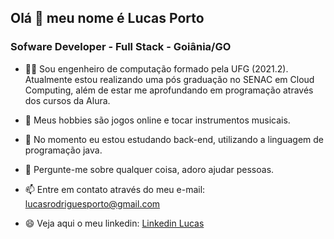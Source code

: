 ## Olá 👋 meu nome é Lucas Porto
### 

### Sofware Developer - Full Stack - Goiânia/GO

- 👨‍🎓 Sou engenheiro de computação formado pela UFG (2021.2). Atualmente estou realizando uma pós graduação no SENAC em Cloud Computing, além de estar me aprofundando em programação através dos cursos da Alura.


- 🎸 Meus hobbies são jogos online e tocar instrumentos musicais. 
- 🌱 No momento eu estou estudando back-end, utilizando a linguagem de programação java.
- 💞️ Pergunte-me sobre qualquer coisa, adoro ajudar pessoas.
- 📫 Entre em contato através do meu e-mail: lucasrodriguesporto@gmail.com
- 😄 Veja aqui o meu linkedin: [Linkedin Lucas](https://www.linkedin.com/in/lucas-rodrigues-porto-240064205/)

<!---
LucasRPorto/LucasRPorto is a ✨ special ✨ repository because its `README.md` (this file) appears on your GitHub profile.
You can click the Preview link to take a look at your changes.
--->
